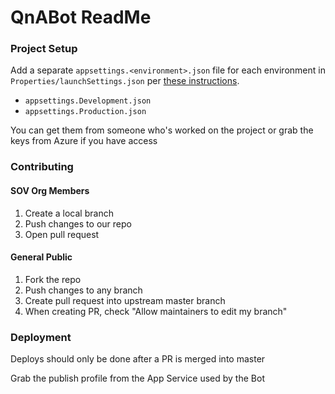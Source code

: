 ﻿# QnABot ReadMe




### Project Setup

Add a separate `appsettings.<environment>.json` file for each environment in `Properties/launchSettings.json` per [these instructions](https://stackoverflow.com/a/60961168/1366033).  

* `appsettings.Development.json`
* `appsettings.Production.json`

You can get them from someone who's worked on the project or grab the keys from Azure if you have access

### Contributing

#### SOV Org Members

1. Create a local branch 
2. Push changes to our repo
3. Open pull request

#### General Public

1. Fork the repo
2. Push changes to any branch
3. Create pull request into upstream master branch
4. When creating PR, check "Allow maintainers to edit my branch"


### Deployment

Deploys should only be done after a PR is merged into master

Grab the publish profile from the App Service used by the Bot